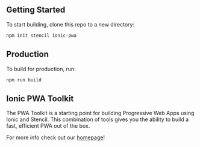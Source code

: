 ## Getting Started

To start building, clone this repo to a new directory:

```bash
npm init stencil ionic-pwa
```


## Production

To build for production, run:

```bash
npm run build
```

## Ionic PWA Toolkit

The PWA Toolkit is a starting point for building Progressive Web Apps using Ionic and Stencil.
This combination of tools gives you the ability to build a fast, efficient PWA out of the box.

For more info check out our [homepage](https://ionicframework.com/pwa/toolkit)!
